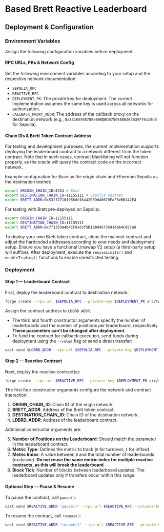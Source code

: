 # Based Brett Reactive Leaderboard

## Deployment & Configuration

### Environment Variables

Assign the following configuration variables before deployment.

#### RPC URLs, PKs & Network Config

Set the following environment variables according to your setup and the respective network documentation:

* `SEPOLIA_RPC`
* `REACTIVE_RPC`
* `DEPLOYMENT_PK`: The private key for deployment. The current implementation assumes the same key is used across all networks for authorization.
* `CALLBACK_PROXY_ADDR`: The address of the callback proxy on the destination network (e.g., `0x3316559B70Ee698DBD07505800263639F76a19d8` for Sepolia).

#### Chain IDs & Brett Token Contract Address

For testing and development purposes, the current implementation supports deploying the leaderboard contract to a network different from the token contract. Note that in such cases, contract blacklisting will not function properly, as the oracle will query the contract code on the incorrect network.

Example configuration for Base as the origin chain and Ethereum Sepolia as the destination testnet:

```bash
export ORIGIN_CHAIN_ID=8453 # Base
export DESTINATION_CHAIN_ID=11155111 # Sepolia testnet
export BRETT_ADDR=0x532f27101965dd16442E59d40670FaF5eBB142E4
```

For testing with Brett pre-deployed on Sepolia::

```bash
export ORIGIN_CHAIN_ID=11155111
export DESTINATION_CHAIN_ID=11155111
export BRETT_ADDR=0x7f1353A4b4CFda63f5B1B0d4673b914b64C8E7a8
```

To deploy your own Brett token contract, clone the mainnet contract and adjust the hardcoded addresses according to your needs and deployment setup. Ensure you have a functional Uniswap V2 setup (a third-party setup will suffice). After deployment, execute the `removeLimits()` and `enableTrading()` functions to enable unrestricted testing.

### Deployment

#### Step 1 — Leaderboard Contract

First, deploy the leaderboard contract to destination network:

```bash
forge create --rpc-url $SEPOLIA_RPC --private-key $DEPLOYMENT_PK src/tokens/TokenizedLeaderboard.sol:TokenizedLeaderboard --constructor-args "Tokenized Leaderboard" "LDBRD" 3 3 $CALLBACK_PROXY_ADDR
```

Assign the contract address to `LDBRD_ADDR`.

* The third and fourth constructor arguments specify the number of leaderboards and the number of positions per leaderboard, respectively. **These parameters can't be changed after deployment**.
* To fund the contract for callback execution, send funds during deployment using the `--value` flag or send a direct transfer:

```bash
cast send $LDBRD_ADDR --rpc-url $SEPOLIA_RPC --private-key $DEPLOYMENT_PK --value 0.1ether
```

#### Step 2 — Reactive Contract

Next, deploy the reactive contract(s):

```bash
forge create --rpc-url $REACTIVE_RPC --private-key $DEPLOYMENT_PK src/reactive/MonotonicSingleMetricReactive.sol:MonotonicSingleMetricReactive --constructor-args $ORIGIN_CHAIN_ID $BRETT_ADDR $DESTINATION_CHAIN_ID $LDBRD_ADDR 3 0 0 100
```

The first four constructor arguments configure the network and contract interaction:

1. **ORIGIN_CHAIN_ID**: Chain ID of the origin network.
2. **BRETT_ADDR**: Address of the Brett token contract.
3. **DESTINATION_CHAIN_ID**: Chain ID of the destination network.
4. **LDBRD_ADDR**: Address of the leaderboard contract.

Additional constructor arguments are:

5. **Number of Positions on the Leaderboard**: Should match the parameter in the leaderboard contract.
6. **Metric Type**: Defines the metric to track (`0` for turnover, `1` for inflow).
7. **Metric Index**: A value between `0` and the total number of leaderboards (exclusive). **Do not reuse the same metric index for multiple reactive contracts, as this will break the leaderboard**.
8. **Block Tick**: Number of blocks between leaderboard updates. The leaderboard updates only if transfers occur within this range.

#### Optional Step — Pause & Resume

To pause the contract, call `pause()`:

```bash
cast send $REACTIVE_ADDR "pause()" --rpc-url $REACTIVE_RPC --private-key $DEPLOYMENT_PK
```

To resume the contract, call `resume()`:

```bash
cast send $REACTIVE_ADDR "resume()" --rpc-url $REACTIVE_RPC --private-key $DEPLOYMENT_PK
```
